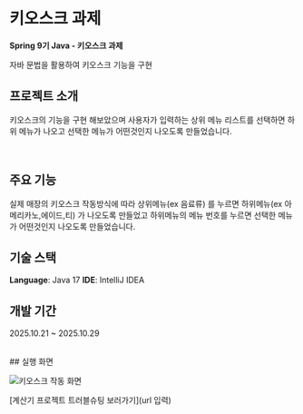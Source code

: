 # 키오스크 과제

**Spring 9기 Java - 키오스크 과제** 

자바 문법을 활용하여 키오스크 기능을 구현
<br>
## 프로젝트 소개

키오스크의 기능을 구현 해보았으며 사용자가 입력하는 상위 메뉴 리스트를 선택하면 하위 메뉴가 나오고 선택한 메뉴가 어떤것인지 나오도록 만들었습니다.

<br>


##  주요 기능

실제 매장의 키오스크 작동방식에 따라 상위메뉴(ex 음료류) 를 누르면 하위메뉴(ex 아메리카노,에이드,티) 가 나오도록 만들었고
하위메뉴의 메뉴 번호를 누르면 선택한 메뉴가 어떤것인지 나오도록 만들었습니다.
<br>


## 기술 스택

**Language**: Java 17 
**IDE**: IntelliJ IDEA 
<br>


## 개발 기간

2025.10.21 ~ 2025.10.29


<br>
## 실행 화면

![키오스크 작동 화면](https://github.com/user-attachments/assets/bda6d07b-8226-4f6b-9b72-20ff2eed2e86)

[계산기 프로젝트 트러블슈팅 보러가기](url 입력)

